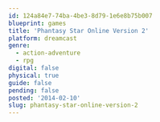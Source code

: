 ```yaml
---
id: 124a84e7-74ba-4be3-8d79-1e6e8b75b007
blueprint: games
title: 'Phantasy Star Online Version 2'
platform: dreamcast
genre:
  - action-adventure
  - rpg
digital: false
physical: true
guide: false
pending: false
posted: '2014-02-10'
slug: phantasy-star-online-version-2
---
```

